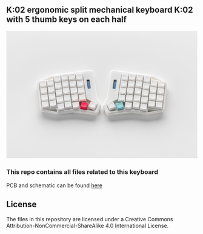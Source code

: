## K:02 ergonomic split mechanical keyboard K:02 with 5 thumb keys on each half

![K:02](images/01.jpg)

### This repo contains all files related to this keyboard
PCB and schematic can be found [here](https://oshwlab.com/yuriiq/k02)

## License 

The files in this repository are licensed under a Creative Commons Attribution-NonCommercial-ShareAlike 4.0 International License.
